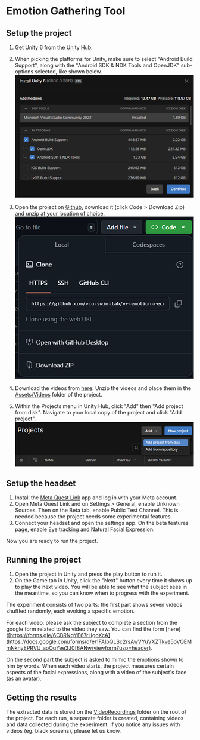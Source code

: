 # Emotion Gathering Tool
## Setup the project

1. Get Unity 6 from the [Unity Hub](https://unity.com/unity-hub).

2. When picking the platforms for Unity, make sure to select "Android Build Support", along with the "Android SDK & NDK Tools and OpenJDK" sub-options selected, like shown below.
![alt text](Docs/image.png)

3. Open the project on [Github](https://github.com/vcu-swim-lab/vr-emotion-study.git), download it (click Code > Download Zip) and unzip at your location of choice.
![alt text](Docs/image-1.png)

4. Download the videos from [here](https://drive.google.com/drive/folders/1g_4WhicdfbR_D_R83cXnmfYfW-LbMYch?usp=drive_link). Unzip the videos and place them in the [Assets/Videos](./Assets/Videos/) folder of the project.
5. Within the Projects menu in Unity Hub, click "Add" then "Add project from disk". Navigate to your local copy of the project and click "Add project".
![alt text](Docs/image-2.png)


## Setup the headset

1. Install the [Meta Quest Link](https://www.meta.com/quest/setup/) app and log in with your Meta account.
2. Open Meta Quest Link and on Settings > General, enable Unknown Sources. Then on the Beta tab, enable Public Test Channel. This is needed because the project needs some experimental features.
3. Connect your headset and open the settings app. On the beta features page, enable Eye tracking and Natural Facial Expression.

Now you are ready to run the project.


## Running the project

1. Open the project in Unity and press the play button to run it.
2. On the Game tab in Unity, click the "Next" button every time it shows up to play the next video. You will be able to see what the subject sees in the meantime, so you can know when to progress with the experiment.

The experiment consists of two parts: the first part shows seven videos shuffled randomly, each evoking a specific emotion.

For each video, please ask the subject to complete a section from the google form related to the video they saw.
You can find the form [here]([https://forms.gle/6CBRNqYE67rHgoXcA](https://docs.google.com/forms/d/e/1FAIpQLSc2rsAwVYuVXZTkve5oVQEMmNknyEPRVU_aoOqYee3J0f8ANw/viewform?usp=header).

On the second part the subject is asked to mimic the emotions shown to him by words. When each video starts, the project measures certain aspects of the facial expressions, along with a video of the subject's face (as an avatar).


## Getting the results

The extracted data is stored on the [VideoRecordings](./VideoRecordings/) folder on the root of the project. For each run, a separate folder is created, containing videos and data collected during the experiment. If you notice any issues with videos (eg. black screens), please let us know.
